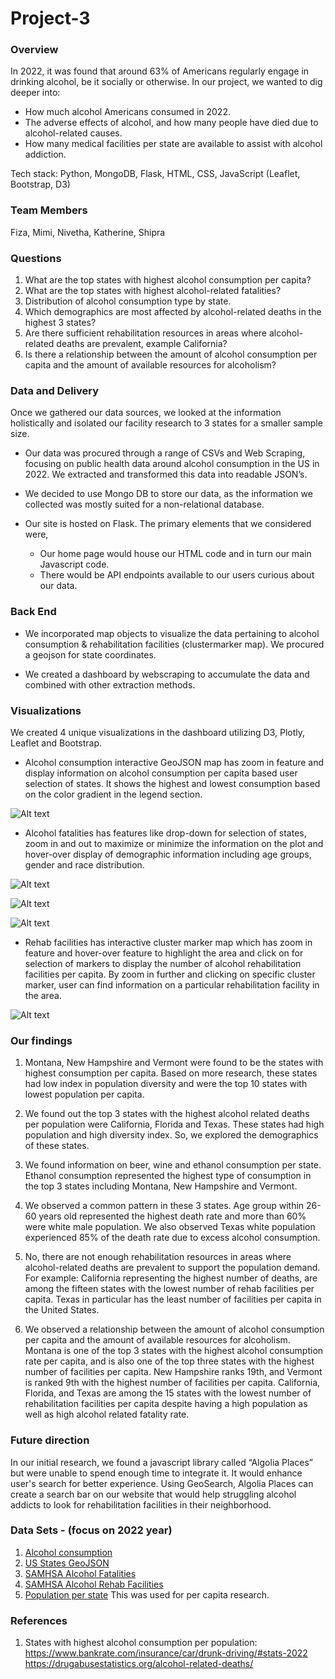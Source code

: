 # Project-3

### Overview
In 2022, it was found that around 63% of Americans regularly engage in drinking alcohol, be it socially or otherwise. In our project, we wanted to dig deeper into:
- How much alcohol Americans consumed in 2022.
- The adverse effects of alcohol, and how many people have died due to alcohol-related causes.
- How many medical facilities per state are available to assist with alcohol addiction.

Tech stack: Python, MongoDB, Flask, HTML, CSS, JavaScript (Leaflet, Bootstrap, D3)

### Team Members 
Fiza, Mimi, Nivetha, Katherine, Shipra


### Questions
1) What are the top states with highest alcohol consumption per capita?
2) What are the top states with highest alcohol-related fatalities?
3) Distribution of alcohol consumption type by state.
4) Which demographics are most affected by alcohol-related deaths in the highest 3 states?
5) Are there sufficient rehabilitation resources in areas where alcohol-related deaths are prevalent, example California?
6) Is there a relationship between the amount of alcohol consumption per capita and the amount of available resources for alcoholism?


### Data and Delivery
Once we gathered our data sources, we looked at the information holistically and isolated our facility research to 3 states for a smaller sample size.

- Our data was procured through a range of CSVs and Web Scraping, focusing on public health data around alcohol consumption in the US in 2022. We extracted and transformed this data into readable JSON’s.

- We decided to use Mongo DB to store our data, as the information we collected was mostly suited for a non-relational database.
  
- Our site is hosted on Flask. The primary elements that we considered were,
  - Our home page would house our HTML code and in turn our main Javascript code.
  - There would be API endpoints available to our users curious about our data.

### Back End
- We incorporated map objects to visualize the data pertaining to alcohol consumption & rehabilitation facilities (clustermarker map). We procured a geojson for state coordinates. 

- We created a dashboard by webscraping to accumulate the data and combined with other extraction methods. 

### Visualizations
We created 4 unique visualizations in the dashboard utilizing D3, Plotly, Leaflet and Bootstrap. 

- Alcohol consumption interactive GeoJSON map has zoom in feature and display information on alcohol consumption per capita based user selection of states. It shows the highest and lowest consumption based on the color gradient in the legend section.

![Alt text](images/consumption.png)
  
- Alcohol fatalities has features like drop-down for selection of states, zoom in and out to maximize or minimize the information on the plot and hover-over display of demographic information including age groups, gender and race distribution.

![Alt text](images/fatalities_age_groups.png)

![Alt text](images/fatalities_gender.png)

![Alt text](images/fatalities_race.png)
  
- Rehab facilities has interactive cluster marker map which has zoom in feature and hover-over feature to highlight the area and click on for selection of markers to display the number of alcohol rehabilitation facilities per capita. By zoom in further and clicking on specific cluster marker, user can find information on a particular rehabilitation facility in the area.

![Alt text](images/facilities.png)

### Our findings
1) Montana, New Hampshire and Vermont were found to be the states with highest consumption per capita. Based on more research, these states had low index in population diversity and were the top 10 states with lowest population per capita. 

2) We found out the top 3 states with the highest alcohol related deaths per population were California, Florida and Texas. These states had high population and high diversity index. So, we explored the demographics of these states.
   
3) We found information on beer, wine and ethanol consumption per state. Ethanol consumption represented the highest type of consumption in the top 3 states including Montana, New Hampshire and Vermont.

4) We observed a common pattern in these 3 states. Age group within 26-60 years old represented the highest death rate and more than 60% were white male population. We also observed Texas white population experienced 85% of the death rate due to excess alcohol consumption.

5) No, there are not enough rehabilitation resources in areas where alcohol-related deaths are prevalent to support the population demand. For example: California representing the highest number of deaths, are among the fifteen states with the lowest number of rehab facilities per capita. Texas in particular has the least number of facilities per capita in the United States.

6) We observed a relationship between the amount of alcohol consumption per capita and the amount of available resources for alcoholism. Montana is one of the top 3 states with the highest alcohol consumption rate per capita, and is also one of the top three states with the highest number of facilities per capita. New Hampshire ranks 19th, and Vermont is ranked 9th with the highest number of facilities per capita. California, Florida, and Texas are among the 15 states with the lowest number of rehabilitation facilities per capita despite having a high population as well as high alcohol related fatality rate.

### Future direction
In our initial research, we found a javascript library called “Algolia Places” but were unable to spend enough time to integrate it. It would enhance user's search for better experience. Using GeoSearch, Algolia Places can create a search bar on our website that would help struggling alcohol addicts to look for rehabilitation facilities in their neighborhood. 


### Data Sets - (focus on 2022 year)
1) [Alcohol consumption](https://wisevoter.com/state-rankings/alcohol-consumption-by-state/)
2) [US States GeoJSON](https://www.kaggle.com/datasets/pompelmo/usa-states-geojson)
3) [SAMHSA Alcohol Fatalities](https://www.samhsa.gov/data/quick-statistics-results?qs_type=teds&state=California&year=2022&type=Admissions&view=full)
4) [SAMHSA Alcohol Rehab Facilities](https://www.samhsa.gov/data/report/national-directory-of-drug-and-alcohol-abuse-treatment-facilities)
5) [Population per state](https://www.statista.com/statistics/183497/population-in-the-federal-states-of-the-us/) This was used for per capita research. 

### References
1) States with highest alcohol consumption per population:<br> https://www.bankrate.com/insurance/car/drunk-driving/#stats-2022 <br> https://drugabusestatistics.org/alcohol-related-deaths/

